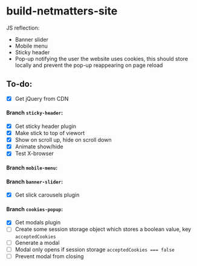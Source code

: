 # build-netmatters-site
JS reflection:
- Banner slider
- Mobile menu
- Sticky header
- Pop-up notifying the user the website uses cookies, this should store locally and prevent the pop-up reappearing on page reload

## To-do:
- [x] Get jQuery from CDN

#### Branch `sticky-header`:
- [x] Get sticky header plugin
- [x] Make stick to top of viewort
- [x] Show on scroll up, hide on scroll down
- [x] Animate show/hide
- [x] Test X-browser

#### Branch `mobile-menu`:

#### Branch `banner-slider`:
- [x] Get slick carousels plugin

#### Branch `cookies-popup`:
- [x] Get modals plugin
- [ ] Create some session storage object which stores a boolean value, key `acceptedCookies`
- [ ] Generate a modal
- [ ] Modal only opens if session storage `acceptedCookies === false`
- [ ] Prevent modal from closing
